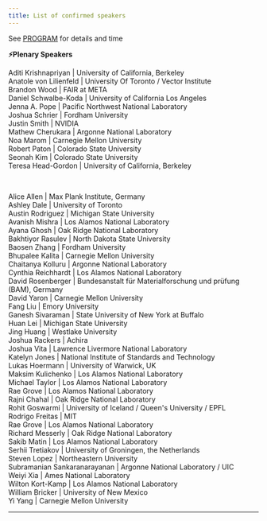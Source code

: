 ```yaml
---
title: List of confirmed speakers
---
```


See [PROGRAM](/program) for details and time

**⚡Plenary Speakers**
  
Aditi Krishnapriyan | University of California, Berkeley  
Anatole von Lilienfeld | University Of Toronto / Vector Institute  
Brandon Wood | FAIR at META  
Daniel Schwalbe-Koda | University of California Los Angeles  
Jenna A. Pope | Pacific Northwest National Laboratory  
Joshua Schrier | Fordham University  
Justin Smith | NVIDIA  
Mathew Cherukara | Argonne National Laboratory  
Noa Marom | Carnegie Mellon University  
Robert Paton | Colorado State University  
Seonah Kim | Colorado State University  
Teresa Head-Gordon | University of California, Berkeley  
  
<br>
  
Alice Allen | Max Plank Institute, Germany  
Ashley Dale | University of Toronto  
Austin Rodriguez | Michigan State University  
Avanish Mishra | Los Alamos National Laboratory  
Ayana Ghosh | Oak Ridge National Laboratory  
Bakhtiyor Rasulev | North Dakota State University  
Baosen Zhang | Fordham University  
Bhupalee Kalita | Carnegie Mellon University  
Chaitanya Kolluru | Argonne National Laboratory  
Cynthia Reichhardt | Los Alamos National Laboratory  
David Rosenberger | Bundesanstalt für Materialforschung und prüfung (BAM), Germany  
David Yaron | Carnegie Mellon University  
Fang Liu | Emory University  
Ganesh Sivaraman | State University of New York at Buffalo  
Huan Lei | Michigan State University  
Jing Huang | Westlake University  
Joshua Rackers | Achira  
Joshua Vita | Lawrence Livermore National Laboratory  
Katelyn Jones | National Institute of Standards and Technology  
Lukas Hoermann | University of Warwick, UK  
Maksim Kulichenko | Los Alamos National Laboratory  
Michael Taylor | Los Alamos National Laboratory  
Rae Grove | Los Alamos National Laboratory  
Rajni Chahal | Oak Ridge National Laboratory  
Rohit Goswarmi | University of Iceland / Queen's University / EPFL  
Rodrigo Freitas | MIT  
Rae Grove | Los Alamos National Laboratory  
Richard Messerly | Oak Ridge National Laboratory  
Sakib Matin | Los Alamos National Laboratory  
Serhii Tretiakov | University of Groningen, the Netherlands  
Steven Lopez | Northeastern University  
Subramanian Sankaranarayanan | Argonne National Laboratory / UIC  
Weiyi Xia | Ames National Laboratory  
Wilton Kort-Kamp | Los Alamos National Laboratory  
William Bricker | University of New Mexico  
Yi Yang | Carnegie Mellon University  

---

<br>

